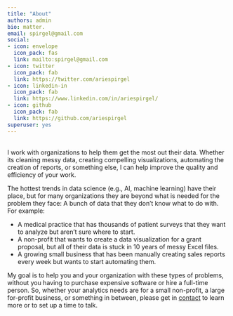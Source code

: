 ```yaml
---
title: "About"
authors: admin
bio: matter.
email: spirgel@gmail.com
social:
- icon: envelope
  icon_pack: fas
  link: mailto:spirgel@gmail.com
- icon: twitter
  icon_pack: fab
  link: https://twitter.com/ariespirgel
- icon: linkedin-in
  icon_pack: fab
  link: https://www.linkedin.com/in/ariespirgel/
- icon: github
  icon_pack: fab
  link: https://github.com/ariespirgel
superuser: yes
---
```

<br />
I work with organizations to help them get the most out their data. Whether its cleaning messy data, creating compelling visualizations, automating the creation of reports, or something else, I can help improve the quality and efficiency of your work. 

  The hottest trends in data science (e.g., AI, machine learning) have their place, but for many organizations they are beyond what is needed for the problem they face: A bunch of data that they don’t know what to do with. For example:
  
* A medical practice that has thousands of patient surveys that they want to analyze but aren’t sure where to start. 
* A non-profit that wants to create a data visualization for a grant proposal, but all of their data is stuck in 10 years of messy Excel files.  
* A growing small business that has been manually creating sales reports every week but wants to start automating them.  

My goal is to help you and your organization with these types of problems, without you having to purchase expensive software or hire a full-time person. So, whether your analytics needs are for a small non-profit, a large for-profit business, or something in between, please get in [contact](mailto:spirgel@gmail.com) to learn more or to set up a time to talk.
